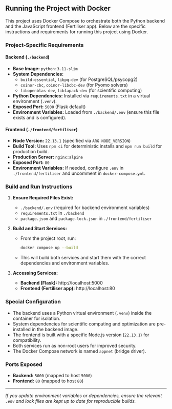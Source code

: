 ## Running the Project with Docker

This project uses Docker Compose to orchestrate both the Python backend and the JavaScript frontend (Fertiliser app). Below are the specific instructions and requirements for running this project using Docker.

### Project-Specific Requirements

#### Backend (`./backend`)
- **Base Image:** `python:3.11-slim`
- **System Dependencies:**
  - `build-essential`, `libpq-dev` (for PostgreSQL/psycopg2)
  - `coinor-cbc`, `coinor-libcbc-dev` (for Pyomo solvers)
  - `libopenblas-dev`, `liblapack-dev` (for scientific computing)
- **Python Dependencies:** Installed via `requirements.txt` in a virtual environment (`.venv`).
- **Exposed Port:** `5000` (Flask default)
- **Environment Variables:** Loaded from `./backend/.env` (ensure this file exists and is configured).

#### Frontend (`./frontend/fertiliser`)
- **Node Version:** `22.13.1` (specified via `ARG NODE_VERSION`)
- **Build Tool:** Uses `npm ci` for deterministic installs and `npm run build` for production build.
- **Production Server:** `nginx:alpine`
- **Exposed Port:** `80`
- **Environment Variables:** If needed, configure `.env` in `./frontend/fertiliser` and uncomment in `docker-compose.yml`.

### Build and Run Instructions

1. **Ensure Required Files Exist:**
   - `./backend/.env` (required for backend environment variables)
   - `requirements.txt` in `./backend`
   - `package.json` and `package-lock.json` in `./frontend/fertiliser`

2. **Build and Start Services:**
   - From the project root, run:
     ```sh
     docker compose up --build
     ```
   - This will build both services and start them with the correct dependencies and environment variables.

3. **Accessing Services:**
   - **Backend (Flask):** http://localhost:5000
   - **Frontend (Fertiliser app):** http://localhost:80

### Special Configuration
- The backend uses a Python virtual environment (`.venv`) inside the container for isolation.
- System dependencies for scientific computing and optimization are pre-installed in the backend image.
- The frontend is built with a specific Node.js version (`22.13.1`) for compatibility.
- Both services run as non-root users for improved security.
- The Docker Compose network is named `appnet` (bridge driver).

### Ports Exposed
- **Backend:** `5000` (mapped to host `5000`)
- **Frontend:** `80` (mapped to host `80`)

---

*If you update environment variables or dependencies, ensure the relevant `.env` and lock files are kept up to date for reproducible builds.*
